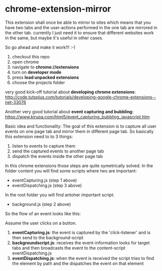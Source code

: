 # chrome-extension-mirror

This extension shall once be able to mirror to sites
which means that you have two tabs and the user-actions performed in the one tab are mirrored in the other tab.
currently I just need it to ensure that different websites work in the same, but maybe it's useful in other cases.

So go ahead and make it work!!! :-)

1. checkout this repo
2. open chrome 
3. navigate to **chrome://extensions**
4. turn on **developer mode**
5. press **load unpacked extensions**
6. choose the projects folder

very good kick-off tutorial about **developing chrome extensions**:
http://code.tutsplus.com/tutorials/developing-google-chrome-extensions--net-33076

Another very good tutorial about **event capturing and bubbling**:
https://www.kirupa.com/html5/event_capturing_bubbling_javascript.htm


Basic idea and functionality:
The goal of this extension is to capture all user events on one page tab and mirror them in different page tab.
So basically this extension need to to 3 things:
 1. listen to events to capture them
 2. send the captured events to another page tab
 3. dispatch the events inside the other page tab

In this chrome extensions those steps are quite symetrically solved.
In the folder content you will find some scripts where two are important:
 * eventCapturing.js (step 1 above)
 * eventDispatching.js (step 3 above)

In the root folder you will find antoher important script:
* background.js (step 2 above)

So the flow of an event looks like this:

Assume the user clicks on a button.

 1. **eventCapturing.js**: the event is captured by the 'click-listener' and is then send to the background-script
 2. **backgroundscript.js**: receives the event-information looks for target tabs and then broadcasts the event to the content-script eventDispatching.js
 3. **eventDispatching.js**: when the event is received the script tries to find the element by path and the dispatches the event on that element
